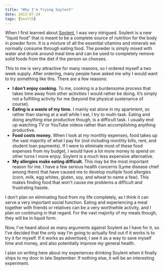 ```yaml
---
title: "Why I'm Trying Soylent"
date: 2013-07-24
tags: [health]
---
```


When I first learned about [Soylent](https://www.soylent.com), I was very intrigued. Soylent is a new "liquid food” that is meant to be a complete source of nutrition for the body in powder form. It is a mixture of all the essential vitamins and minerals we normally consume through eating food. The powder is simply mixed with water and drunk around meal time and can be used to completely remove solid foods from the diet if the person so chooses.

This to me is very attractive for many reasons, so I ordered myself a two week supply. After ordering, many people have asked me why I would want to try something like this. There are a few reasons:

- **I don't enjoy cooking.** To me, cooking is a burdensome process that takes time away from other activities I would rather be doing. It’s simply not a fulfilling activity for me (beyond the physical sustenance of course).
- **Eating is a waste of my time.** I mainly eat alone in my apartment, so rather than staring at a wall while I eat, I try to multi-task. Eating and doing anything else productive though, is a difficult task. I usually end up watching TV or YouTube videos rather than accomplishing anything productive.
- **Food costs money.** When I look at my monthly expenses, food takes up the vast majority of what I pay for (not including monthly bills, rent, and student loan payments). If I were to eliminate most of these food expenses from my budget, I would have a lot more money to spend on other turns I more enjoy. Soylent is a much less expensive alternative.
- **My allergies make eating difficult.** This may be the most important reason for me. I have a few serious health concerns (Lyme disease chief among them) that have caused me to develop multiple food allergies (corn, milk, egg whites, gluten, soy, and wheat to name a few). This makes finding food that won't cause me problems a difficult and frustrating hassle.

I don’t plan on eliminating food from my life completely, as I think it can serve a very important social function. Eating and experiencing a meal together with friends or relatives can be a very worthwhile activity, and I plan on continuing in that regard. For the vast majority of my meals though, they will be in liquid form.

Now, I’ve heard about as many arguments against Soylent as I have for it, so I’ve decided that the only way I’m going to actually find out if it works is to try it for myself. If it works as advertised, I see it as a way to save myself time and money, and also potentially improve my general health.

I plan on writing here about my experiences drinking Soylent when it finally ships to my door in late September. If nothing else, it will be an interesting experiment.

